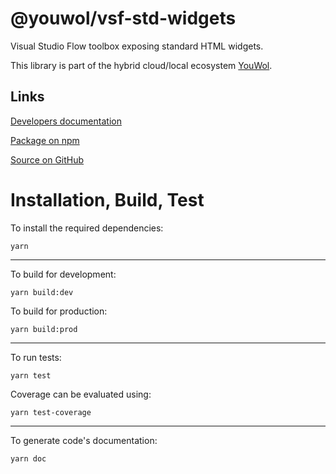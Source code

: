 # @youwol/vsf-std-widgets

Visual Studio Flow toolbox exposing standard HTML widgets.

This library is part of the hybrid cloud/local ecosystem
[YouWol](https://platform.youwol.com/applications/@youwol/platform/latest).

## Links

<!-- no user guide provided -->

[Developers documentation](https://platform.youwol.com/applications/@youwol/cdn-explorer/latest?package=@youwol/vsf-std-widgets&tab=doc)

[Package on npm](https://www.npmjs.com/package/@youwol/vsf-std-widgets)

[Source on GitHub](https://github.com/youwol/vsf-std-widgets)

# Installation, Build, Test

To install the required dependencies:

```shell
yarn
```

---

To build for development:

```shell
yarn build:dev
```

To build for production:

```shell
yarn build:prod
```

---

<!-- no specific test configuration documented -->

To run tests:

```shell
yarn test
```

Coverage can be evaluated using:

```shell
yarn test-coverage
```

---

To generate code's documentation:

```shell
yarn doc
```
